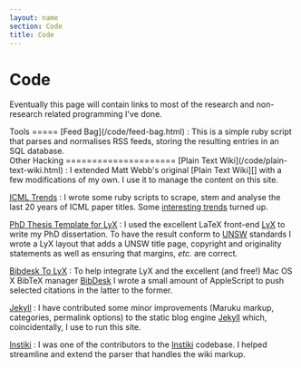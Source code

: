 ```yaml
---
layout: name
section: Code
title: Code
---
```

Code
====
Eventually this page will contain links to most of the research and non-research
related programming I've done.

<div class="section" markdown="1">
Tools
=====
[Feed Bag](/code/feed-bag.html)
:	This is a simple ruby script that parses and normalises RSS feeds, storing 
	the resulting entries in an SQL database.
</div>

<div class="section" markdown="1">
Other Hacking
=====================
[Plain Text Wiki](/code/plain-text-wiki.html)
:	I extended Matt Webb's original [Plain Text Wiki][] with a few 
	modifications of my own. I use it to manage the content on this
	site.

[ICML Trends][icml]
:	I wrote some ruby scripts to scrape, stem and analyse the last 20
	years of ICML paper titles. Some [interesting trends][icml] turned up. 

[PhD Thesis Template for LyX][lyxthesis]
:	I used the excellent LaTeX front-end [LyX][] to write my PhD dissertation.
	To have the result conform to [UNSW][] standards I wrote a LyX layout that
	adds a UNSW title page, copyright and originality statements as well as
	ensuring that margins, _etc._ are correct. 

[Bibdesk To LyX][bibdesktolyx]
:	To help integrate LyX and the excellent (and free!) Mac OS X BibTeX manager 
	[BibDesk][] I wrote a small amount of AppleScript to push selected 
	citations in the latter to the former.

[Jekyll][]
:	I have contributed some minor improvements (Maruku markup, categories,
	permalink options) to the static blog engine [Jekyll][] which,
	coincidentally, I use to run this site.

[Instiki][]
:	I was one of the contributors to the [Instiki][] codebase. I helped
	streamline and extend the parser that handles the wiki markup.
</div>

[icml]: http://threewordslong.com/blog/entry/60/ICML_Trends
[unsw]: http://www.unsw.edu.au/
[lyx]: http://lyx.org
[lyxthesis]: http://threewordslong.com/blog/entry/63/A_LyX_Thesis_Layout_for_UNSW_T
[Plain Text Wiki]: http://interconnected.org/home/2007/05/20/plain_text_wiki
[Instiki]: http://instiki.org
[bibdesktolyx]: http://threewordslong.com/projects/bibdesk_to_lyx
[bibdesk]: http://bibdesk.sourceforge.net/
[Jekyll]: http://github.com/mojombo/jekyll/tree/master